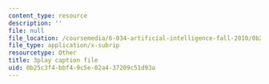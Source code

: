 ```yaml
---
content_type: resource
description: ''
file: null
file_location: /coursemedia/6-034-artificial-intelligence-fall-2010/0b25c3f4bbf49c5e02a437209c51d93a_EC6bf8JCpDQ.srt
file_type: application/x-subrip
resourcetype: Other
title: 3play caption file
uid: 0b25c3f4-bbf4-9c5e-02a4-37209c51d93a
---
```

